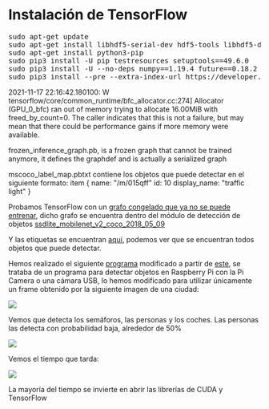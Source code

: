 
# Instalación de TensorFlow
<pre>
sudo apt-get update
sudo apt-get install libhdf5-serial-dev hdf5-tools libhdf5-dev zlib1g-dev zip libjpeg8-dev liblapack-dev libblas-dev gfortran
sudo apt-get install python3-pip
sudo pip3 install -U pip testresources setuptools==49.6.0 
sudo pip3 install -U --no-deps numpy==1.19.4 future==0.18.2 mock==3.0.5 keras_preprocessing==1.1.2 keras_applications==1.0.8 gast==0.4.0 protobuf pybind11 cython pkgconfig
sudo pip3 install --pre --extra-index-url https://developer.download.nvidia.com/compute/redist/jp/v46 tensorflow
</pre>






2021-11-17 22:16:42.180100: W tensorflow/core/common_runtime/bfc_allocator.cc:274] Allocator (GPU_0_bfc) ran out of memory trying to allocate 16.00MiB with freed_by_count=0. The caller indicates that this is not a failure, but may mean that there could be performance gains if more memory were available.

frozen_inference_graph.pb, is a frozen graph that cannot be trained anymore, it defines the graphdef and is actually a serialized graph


mscoco_label_map.pbtxt contiene los objetos que puede detectar en el siguiente formato:
item {
  name: "/m/015qff"
  id: 10
  display_name: "traffic light"
}

Probamos TensorFlow con un [grafo congelado que ya no se puede entrenar](https://github.com/jmvega/tfg-amariscal/blob/main/src/object_detection/ssdlite_mobilenet_v2_coco_2018_05_09/frozen_inference_graph.pb), dicho grafo se encuentra dentro del módulo de detección de objetos [ssdlite_mobilenet_v2_coco_2018_05_09](https://github.com/jmvega/tfg-amariscal/tree/main/src/object_detection/ssdlite_mobilenet_v2_coco_2018_05_09)

Y las etiquetas se encuentran [aquí](https://github.com/jmvega/tfg-amariscal/blob/main/src/object_detection/data/mscoco_label_map.pbtxt), podemos ver que se encuentran todos objetos que puede detectar.

Hemos realizado el siguiente [programa](https://github.com/jmvega/tfg-amariscal/blob/main/src/object_detection/objectDetectionTensorflow.py) modificado a partir de [este](https://github.com/EdjeElectronics/TensorFlow-Object-Detection-on-the-Raspberry-Pi/master/Object_detection_picamera.py), se trataba de un programa para detectar objetos en Raspberry Pi con la Pi Camera o una cámara USB, lo hemos modificado para utilizar únicamente un frame obtenido por la siguiente imagen de una ciudad:

![](https://github.com/jmvega/tfg-amariscal/blob/main/resources/city.jpg)

Vemos que detecta los semáforos, las personas y los coches. Las personas las detecta con probabilidad baja, alrededor de 50%

![](https://github.com/jmvega/tfg-amariscal/blob/main/resources/savedImage.jpg)

Vemos el tiempo que tarda:

![](https://github.com/jmvega/tfg-amariscal/blob/main/resources/time.png)

La mayoría del tiempo se invierte en abrir las librerías de CUDA y TensorFlow



